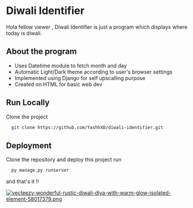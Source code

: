 # Diwali Identifier
Hola fellow viewer , 
Diwali Identifier is just a program which displays where today is diwali.

## About the program

- Uses Datetime module to fetch month and day
- Automatic Light/Dark theme according to user's browser settings
- Implemented using Django for self upscalling purpose
- Created on HTML for basic web dev


## Run Locally

Clone the project

```bash
  git clone https://github.com/YashhXD/diwali-identifier.git
```


## Deployment

Clone the repository and deploy this project run

```bash
  py manage.py runserver
```
and that's it !!

[![vecteezy-wonderful-rustic-diwali-diya-with-warm-glow-isolated-element-58017379.png](https://i.postimg.cc/50DDk65w/vecteezy-wonderful-rustic-diwali-diya-with-warm-glow-isolated-element-58017379.png)](https://postimg.cc/34CLkrcR)
